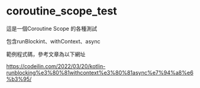 # coroutine_scope_test
這是一個Coroutine Scope 的各種測試

包含runBlockint、withContext、async

範例程式碼，參考文章為以下網址

https://codeilin.com/2022/03/20/kotlin-runblocking%e3%80%81withcontext%e3%80%81async%e7%94%a8%e6%b3%95/
